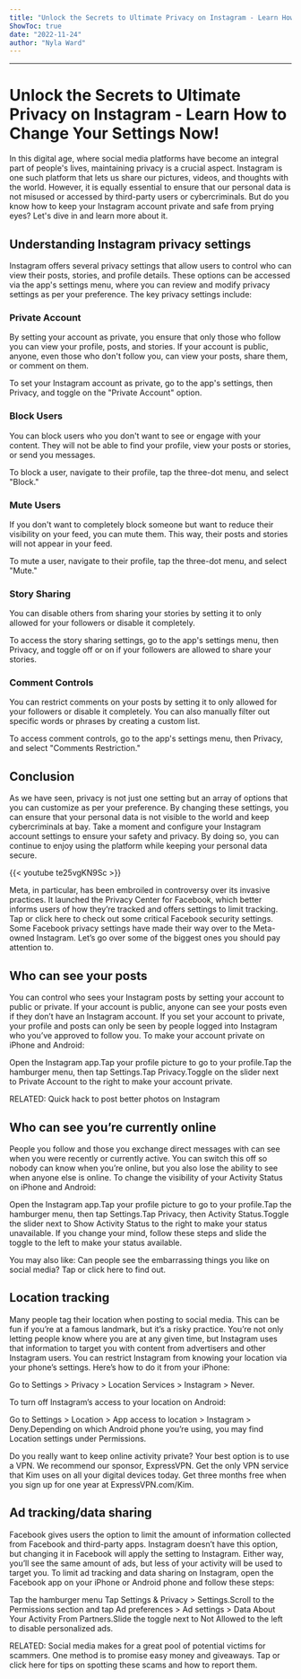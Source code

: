 ```yaml
---
title: "Unlock the Secrets to Ultimate Privacy on Instagram - Learn How to Change Your Settings Now!"
ShowToc: true 
date: "2022-11-24"
author: "Nyla Ward"
---
```

*****
# Unlock the Secrets to Ultimate Privacy on Instagram - Learn How to Change Your Settings Now!

In this digital age, where social media platforms have become an integral part of people's lives, maintaining privacy is a crucial aspect. Instagram is one such platform that lets us share our pictures, videos, and thoughts with the world. However, it is equally essential to ensure that our personal data is not misused or accessed by third-party users or cybercriminals. But do you know how to keep your Instagram account private and safe from prying eyes? Let's dive in and learn more about it.

## Understanding Instagram privacy settings

Instagram offers several privacy settings that allow users to control who can view their posts, stories, and profile details. These options can be accessed via the app's settings menu, where you can review and modify privacy settings as per your preference. The key privacy settings include:

### Private Account

By setting your account as private, you ensure that only those who follow you can view your profile, posts, and stories. If your account is public, anyone, even those who don't follow you, can view your posts, share them, or comment on them. 

To set your Instagram account as private, go to the app's settings, then Privacy, and toggle on the "Private Account" option.

### Block Users

You can block users who you don't want to see or engage with your content. They will not be able to find your profile, view your posts or stories, or send you messages. 

To block a user, navigate to their profile, tap the three-dot menu, and select "Block."

### Mute Users

If you don't want to completely block someone but want to reduce their visibility on your feed, you can mute them. This way, their posts and stories will not appear in your feed. 

To mute a user, navigate to their profile, tap the three-dot menu, and select "Mute."

### Story Sharing

You can disable others from sharing your stories by setting it to only allowed for your followers or disable it completely.

To access the story sharing settings, go to the app's settings menu, then Privacy, and toggle off or on if your followers are allowed to share your stories.

### Comment Controls

You can restrict comments on your posts by setting it to only allowed for your followers or disable it completely. You can also manually filter out specific words or phrases by creating a custom list.

To access comment controls, go to the app's settings menu, then Privacy, and select "Comments Restriction."

## Conclusion

As we have seen, privacy is not just one setting but an array of options that you can customize as per your preference. By changing these settings, you can ensure that your personal data is not visible to the world and keep cybercriminals at bay. Take a moment and configure your Instagram account settings to ensure your safety and privacy. By doing so, you can continue to enjoy using the platform while keeping your personal data secure.

{{< youtube te25vgKN9Sc >}} 



Meta, in particular, has been embroiled in controversy over its invasive practices. It launched the Privacy Center for Facebook, which better informs users of how they’re tracked and offers settings to limit tracking. Tap or click here to check out some critical Facebook security settings.
Some Facebook privacy settings have made their way over to the Meta-owned Instagram. Let’s go over some of the biggest ones you should pay attention to.

 
## Who can see your posts


You can control who sees your Instagram posts by setting your account to public or private. If your account is public, anyone can see your posts even if they don’t have an Instagram account. 
If you set your account to private, your profile and posts can only be seen by people logged into Instagram who you’ve approved to follow you. 
To make your account private on iPhone and Android:

 
Open the Instagram app.Tap your profile picture to go to your profile.Tap the hamburger menu, then tap Settings.Tap Privacy.Toggle on the slider next to Private Account to the right to make your account private.


RELATED: Quick hack to post better photos on Instagram

 
## Who can see you’re currently online


People you follow and those you exchange direct messages with can see when you were recently or currently active. You can switch this off so nobody can know when you’re online, but you also lose the ability to see when anyone else is online. 
To change the visibility of your Activity Status on iPhone and Android:

 
Open the Instagram app.Tap your profile picture to go to your profile.Tap the hamburger menu, then tap Settings.Tap Privacy, then Activity Status.Toggle the slider next to Show Activity Status to the right to make your status unavailable. If you change your mind, follow these steps and slide the toggle to the left to make your status available.


You may also like: Can people see the embarrassing things you like on social media? Tap or click here to find out.

 
## Location tracking


Many people tag their location when posting to social media. This can be fun if you’re at a famous landmark, but it’s a risky practice. You’re not only letting people know where you are at any given time, but Instagram uses that information to target you with content from advertisers and other Instagram users.
 You can restrict Instagram from knowing your location via your phone’s settings. Here’s how to do it from your iPhone:

 
Go to Settings > Privacy > Location Services > Instagram > Never.


To turn off Instagram’s access to your location on Android:

 
Go to Settings > Location > App access to location > Instagram > Deny.Depending on which Android phone you’re using, you may find Location settings under Permissions.


Do you really want to keep online activity private? Your best option is to use a VPN. We recommend our sponsor, ExpressVPN. Get the only VPN service that Kim uses on all your digital devices today. Get three months free when you sign up for one year at ExpressVPN.com/Kim.

 
## Ad tracking/data sharing


Facebook gives users the option to limit the amount of information collected from Facebook and third-party apps. Instagram doesn’t have this option, but changing it in Facebook will apply the setting to Instagram. Either way, you’ll see the same amount of ads, but less of your activity will be used to target you.
To limit ad tracking and data sharing on Instagram, open the Facebook app on your iPhone or Android phone and follow these steps:

 
Tap the hamburger menu Tap Settings & Privacy > Settings.Scroll to the Permissions section and tap Ad preferences > Ad settings > Data About Your Activity From Partners.Slide the toggle next to Not Allowed to the left to disable personalized ads.


RELATED: Social media makes for a great pool of potential victims for scammers. One method is to promise easy money and giveaways. Tap or click here for tips on spotting these scams and how to report them.




